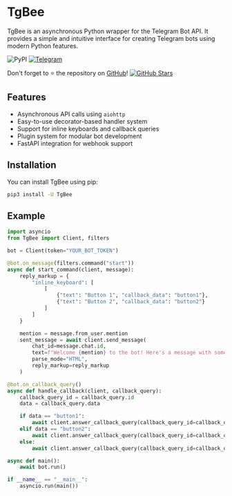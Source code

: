 # TgBee

TgBee is an asynchronous Python wrapper for the Telegram Bot API. It provides a simple and intuitive interface for creating Telegram bots using modern Python features.

![PyPI](https://img.shields.io/pypi/v/TgBee?style=flat-square)
[![Telegram](https://img.shields.io/badge/Telegram-Join-blue?style=flat-square)](https://t.me/i88y8)

Don't forget to ⭐ the repository on [GitHub](https://github.com/username/tgbee)!
[![GitHub Stars](https://img.shields.io/github/stars/username/repository?style=social)](https://github.com/username/repository/stargazers)
## Features

- Asynchronous API calls using `aiohttp`
- Easy-to-use decorator-based handler system
- Support for inline keyboards and callback queries
- Plugin system for modular bot development
- FastAPI integration for webhook support

## Installation

You can install TgBee using pip: 
```bash
pip3 install -U TgBee
```

## Example

```python
import asyncio
from TgBee import Client, filters

bot = Client(token="YOUR_BOT_TOKEN")

@bot.on_message(filters.command("start"))
async def start_command(client, message):
    reply_markup = {
        "inline_keyboard": [
            [
                {"text": "Button 1", "callback_data": "button1"},
                {"text": "Button 2", "callback_data": "button2"}
            ]
        ]
    }

    mention = message.from_user.mention
    sent_message = await client.send_message(
        chat_id=message.chat.id,
        text=f"Welcome {mention} to the bot! Here's a message with some buttons:",
        parse_mode="HTML",
        reply_markup=reply_markup
    )

@bot.on_callback_query()
async def handle_callback(client, callback_query):
    callback_query_id = callback_query.id
    data = callback_query.data

    if data == "button1":
        await client.answer_callback_query(callback_query_id=callback_query_id, text="You pressed Button 1!", show_alert=True)
    elif data == "button2":
        await client.answer_callback_query(callback_query_id=callback_query_id, text="You pressed Button 2!", show_alert=True)
    else:
        await client.answer_callback_query(callback_query_id=callback_query_id, text="Unknown button pressed", show_alert=True)

async def main():
    await bot.run()

if __name__ == "__main__":
    asyncio.run(main())
```
